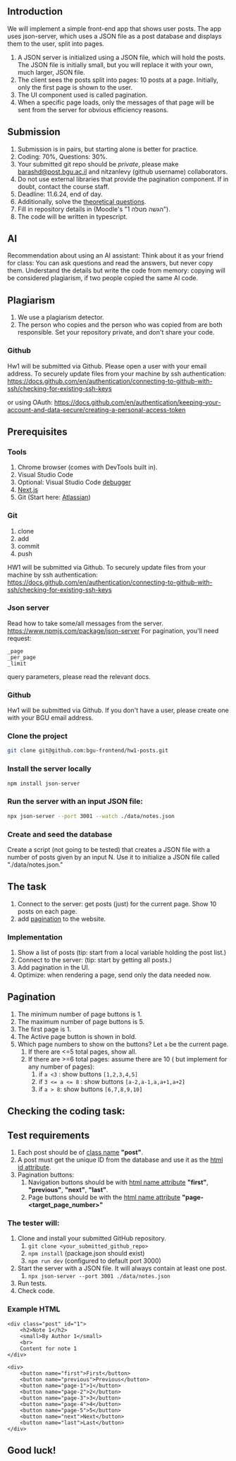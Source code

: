 ## Introduction
We will implement a simple front-end app that shows user posts. The app uses json-server, which uses a JSON file as a post database and displays them to the user, split into pages.

1. A JSON server is initialized using a JSON file, which will hold the posts. The JSON file is initially small, but you will replace it with your own, much larger, JSON file.
2. The client sees the posts split into pages: 10 posts at a page. Initially, only the first page is shown to the user.
3. The UI component used is called pagination. 
4. When a specific page loads, only the messages of that page will be sent from the server for obvious efficiency reasons.

## Submission
1. Submission is in pairs, but starting alone is better for practice.
2. Coding: 70%, Questions: 30%.
3. Your submitted git repo should be *private*, please make barashd@post.bgu.ac.il and nitzanlevy (github username) collaborators.
4. Do not use external libraries that provide the pagination component. If in doubt, contact the course staff.
5. Deadline: 11.6.24, end of day.
6. Additionally, solve the [theoretical questions](https://forms.gle/zGDQF3DcPaA6iqCw6).
7. Fill in repository details in (Moodle's "הגשה מטלה 1").
8. The code will be written in typescript.

## AI
Recommendation about using an AI assistant: Think about it as your friend for class: You can ask questions and read the answers, but never copy them. Understand the details but write the code from memory: copying will be considered plagiarism, if two people copied the same AI code.

## Plagiarism
1. We use a plagiarism detector.
2. The person who copies and the person who was copied from are both responsible. Set your repository private, and don't share your code.


### Github 
Hw1 will be submitted via Github. Please open a user with your email address.
To securely update files from your machine by ssh authentication:
https://docs.github.com/en/authentication/connecting-to-github-with-ssh/checking-for-existing-ssh-keys 

or using OAuth:
https://docs.github.com/en/authentication/keeping-your-account-and-data-secure/creating-a-personal-access-token


## Prerequisites
### Tools
1. Chrome browser (comes with DevTools built in).
2. Visual Studio Code
3. Optional: Visual Studio Code [debugger](https://code.visualstudio.com/docs/)
3. [Next.js](https://nextjs.org/docs/getting-started/installation)
4. Git (Start here: [Atlassian](https://www.atlassian.com/git/tutorials/))

### Git
1. clone
2. add
3. commit
4. push

HW1 will be submitted via Github.
To securely update files from your machine by ssh authentication:
https://docs.github.com/en/authentication/connecting-to-github-with-ssh/checking-for-existing-ssh-keys 

### Json server
Read how to take some/all messages from the server.
https://www.npmjs.com/package/json-server
For pagination, you'll need request:
```
_page
_per_page
_limit
```
query parameters, please read the relevant docs.

### Github 
Hw1 will be submitted via Github. If you don't have a user, please create one with your BGU email address.

### Clone the project
```bash
git clone git@github.com:bgu-frontend/hw1-posts.git
```
### Install the server locally
```bash
npm install json-server
```

### Run the server with an input JSON file:

```bash
npx json-server --port 3001 --watch ./data/notes.json
```
### Create and seed the database
Create a script (not going to be tested) that creates a JSON file with a number of posts given by an input N. Use it to initialize a JSON file called "./data/notes.json."


## The task
1. Connect to the server: get posts (just) for the current page. Show 10 posts on each page.
2. add [pagination](https://www.w3schools.com/css/css3_pagination.asp) to the website. 

### Implementation
1. Show a list of posts (tip: start from a local variable holding the post list.)
2. Connect to the server: (tip: start by getting all posts.)
3. Add pagination in the UI.
4. Optimize: when rendering a page, send only the data needed now.

## Pagination
1. The minimum number of page buttons is 1.
2. The maximum number of page buttons is 5.
3. The first page is 1.
4. The Active page button is shown in bold.
5. Which page numbers to show on the buttons? Let `a` be the current page. 
    1. If there are <=5 total pages, show all.
    2. If there are >=6 total pages: assume there are 10 ( but implement for any number of pages):
        1. if `a <3` : show buttons `[1,2,3,4,5]`
        2. if `3 <= a <= 8` : show buttons `[a-2,a-1,a,a+1,a+2]`
        3. if `a > 8`: show buttons `[6,7,8,9,10]`


## Checking the coding task:

## Test requirements
1. Each post should be of [class name](https://www.w3schools.com/html/html_classes.asp) **"post"**.
2. A post must get the unique ID from the database and use it as the [html id attribute](https://www.w3schools.com/html/html_id.asp).
3. Pagination buttons:
    1. Navigation buttons should be with [html name attribute](https://www.w3schools.com/tags/att_name.asp) **"first"**, **"previous"**, **"next"**, **"last"**.
    2. Page buttons should be with the [html name attribute](https://www.w3schools.com/tags/att_name.asp) **"page-<target_page_number>"**

### The tester will:
1. Clone and install your submitted GitHub repository.
    1. `git clone <your_submitted_github_repo>`
    2. `npm install` (package.json should exist)
    3. `npm run dev` (configured to default port 3000)
3. Start the server with a JSON file. It will always contain at least one post.
    1. `npx json-server --port 3001 ./data/notes.json`
4. Run tests.
5. Check code.


### Example HTML
```
<div class="post" id="1">
    <h2>Note 1</h2>
    <small>By Author 1</small>
    <br>
    Content for note 1
</div>
```

```
<div>
    <button name="first">First</button>
    <button name="previous">Previous</button>
    <button name="page-1">1</button>
    <button name="page-2">2</button>
    <button name="page-3">3</button>
    <button name="page-4">4</button>
    <button name="page-5">5</button>
    <button name="next">Next</button>
    <button name="last">Last</button>
</div>
```



## Good luck!

